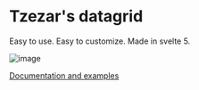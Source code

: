 # Tzezar's datagrid
Easy to use. Easy to customize. Made in svelte 5.

![image](https://github.com/user-attachments/assets/3aef0878-0c9c-402b-aca1-99da79548f47)

[Documentation and examples](https://tzezars-datagrid.vercel.app/)

